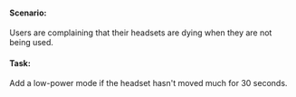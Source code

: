 #### Scenario: 
Users are complaining that their headsets are dying when they are not being used.
#### Task: 
Add a low-power mode if the headset hasn't moved much for 30 seconds.